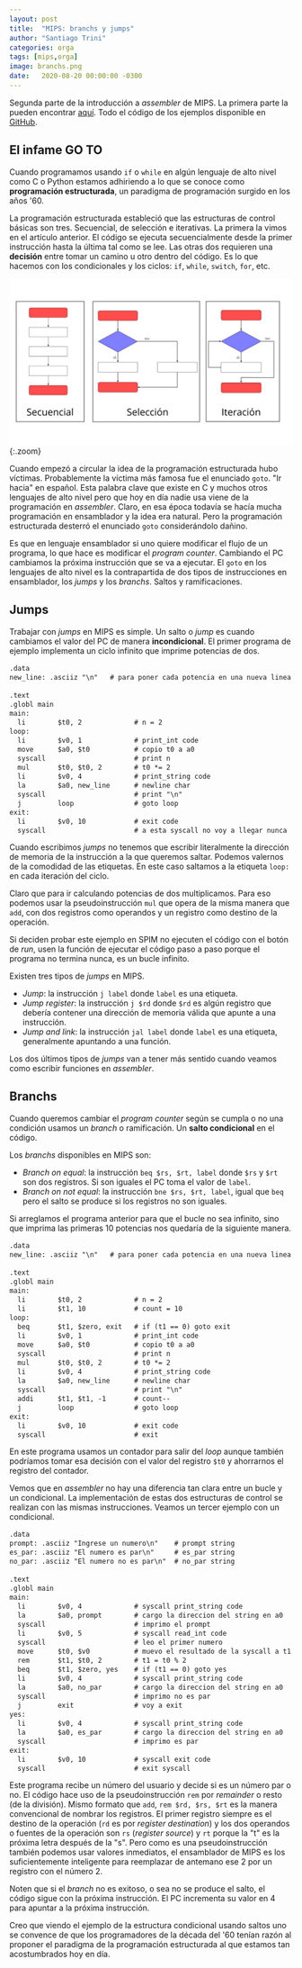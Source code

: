 ```yaml
---
layout: post
title:  "MIPS: branchs y jumps"
author: "Santiago Trini"
categories: orga
tags: [mips,orga]
image: branchs.png
date:   2020-08-20 00:00:00 -0300
---
```


Segunda parte de la introducción a _assembler_ de MIPS. La primera parte la pueden encontrar [aquí](https://la35.net/orga/mips-intro.html). Todo el código de los ejemplos disponible en [GitHub](https://github.com/santiagotrini/mips-branchs).

## El infame GO TO

Cuando programamos usando `if` o `while` en algún lenguaje de alto nivel como C o Python estamos adhiriendo a lo que se conoce como **programación estructurada**, un paradigma de programación surgido en los años '60.

La programación estructurada estableció que las estructuras de control básicas son tres. Secuencial, de selección e iterativas. La primera la vimos en el artículo anterior. El código se ejecuta secuencialmente desde la primer instrucción hasta la última tal como se lee. Las otras dos requieren una **decisión** entre tomar un camino u otro dentro del código. Es lo que hacemos con los condicionales y los ciclos: `if`, `while`, `switch`, `for`, etc.

![estructuras](../assets/img/mips-branchs/structured-control.png){:.zoom}

Cuando empezó a circular la idea de la programación estructurada hubo víctimas. Probablemente la víctima más famosa fue el enunciado `goto`. "Ir hacia" en español. Esta palabra clave que existe en C y muchos otros lenguajes de alto nivel pero que hoy en día nadie usa viene de la programación en _assembler_. Claro, en esa época todavía se hacía mucha programación en ensamblador y la idea era natural. Pero la programación estructurada desterró el enunciado `goto` considerándolo dañino.

Es que en lenguaje ensamblador si uno quiere modificar el flujo de un programa, lo que hace es modificar el _program counter_. Cambiando el PC cambiamos la próxima instrucción que se va a ejecutar. El `goto` en los lenguajes de alto nivel es la contrapartida de dos tipos de instrucciones en ensamblador, los _jumps_ y los _branchs_. Saltos y ramificaciones.

## Jumps

Trabajar con _jumps_ en MIPS es simple. Un salto o _jump_ es cuando cambiamos el valor del PC de manera **incondicional**. El primer programa de ejemplo implementa un ciclo infinito que imprime potencias de dos.

```
.data
new_line: .asciiz "\n"   # para poner cada potencia en una nueva linea

.text
.globl main
main:
  li        $t0, 2             # n = 2
loop:
  li        $v0, 1             # print_int code
  move      $a0, $t0           # copio t0 a a0
  syscall                      # print n
  mul       $t0, $t0, 2        # t0 *= 2
  li        $v0, 4             # print_string code
  la        $a0, new_line      # newline char
  syscall                      # print "\n"
  j         loop               # goto loop
exit:
  li        $v0, 10            # exit code
  syscall                      # a esta syscall no voy a llegar nunca
```

Cuando escribimos _jumps_ no tenemos que escribir literalmente la dirección de memoria de la instrucción a la que queremos saltar. Podemos valernos de la comodidad de las etiquetas. En este caso saltamos a la etiqueta `loop:` en cada iteración del ciclo.

Claro que para ir calculando potencias de dos multiplicamos. Para eso podemos usar la pseudoinstrucción `mul` que opera de la misma manera que `add`, con dos registros como operandos y un registro como destino de la operación.

Si deciden probar este ejemplo en SPIM no ejecuten el código con el botón de _run_, usen la función de ejecutar el código paso a paso porque el programa no termina nunca, es un bucle infinito.

Existen tres tipos de _jumps_ en MIPS.

- _Jump_: la instrucción `j label` donde `label` es una etiqueta.
- _Jump register_: la instrucción `j $rd` donde `$rd` es algún registro que debería contener una dirección de memoria válida que apunte a una instrucción.
- _Jump and link_: la instrucción `jal label` donde `label` es una etiqueta, generalmente apuntando a una función.

Los dos últimos tipos de _jumps_ van a tener más sentido cuando veamos como escribir funciones en _assembler_.   

## Branchs

Cuando queremos cambiar el _program counter_ según se cumpla o no una condición usamos un _branch_ o ramificación. Un **salto condicional** en el código.

Los _branchs_ disponibles en MIPS son:

- _Branch on equal_: la instrucción `beq $rs, $rt, label` donde `$rs` y `$rt` son dos registros. Si son iguales el PC toma el valor de `label`.
- _Branch on not equal_: la instrucción `bne $rs, $rt, label`, igual que `beq` pero el salto se produce si los registros no son iguales.

Si arreglamos el programa anterior para que el bucle no sea infinito, sino que imprima las primeras 10 potencias nos quedaría de la siguiente manera.

```
.data
new_line: .asciiz "\n"   # para poner cada potencia en una nueva linea

.text
.globl main
main:
  li        $t0, 2             # n = 2
  li        $t1, 10            # count = 10
loop:
  beq       $t1, $zero, exit   # if (t1 == 0) goto exit
  li        $v0, 1             # print_int code
  move      $a0, $t0           # copio t0 a a0
  syscall                      # print n
  mul       $t0, $t0, 2        # t0 *= 2
  li        $v0, 4             # print_string code
  la        $a0, new_line      # newline char
  syscall                      # print "\n"
  addi      $t1, $t1, -1       # count--
  j         loop               # goto loop
exit:
  li        $v0, 10            # exit code
  syscall                      # exit
```

En este programa usamos un contador para salir del _loop_ aunque también podríamos tomar esa decisión con el valor del registro `$t0` y ahorrarnos el registro del contador.

Vemos que en _assembler_ no hay una diferencia tan clara entre un bucle y un condicional. La implementación de estas dos estructuras de control se realizan con las mismas instrucciones. Veamos un tercer ejemplo con un condicional.

```
.data
prompt: .asciiz "Ingrese un numero\n"    # prompt string
es_par: .asciiz "El numero es par\n"     # es_par string
no_par: .asciiz "El numero no es par\n"  # no_par string

.text
.globl main
main:
  li        $v0, 4             # syscall print_string code
  la        $a0, prompt        # cargo la direccion del string en a0
  syscall                      # imprimo el prompt
  li        $v0, 5             # syscall read_int code
  syscall                      # leo el primer numero
  move      $t0, $v0           # muevo el resultado de la syscall a t1
  rem       $t1, $t0, 2        # t1 = t0 % 2
  beq       $t1, $zero, yes    # if (t1 == 0) goto yes
  li        $v0, 4             # syscall print_string code
  la        $a0, no_par        # cargo la direccion del string en a0
  syscall                      # imprimo no es par
  j         exit               # voy a exit
yes:
  li        $v0, 4             # syscall print_string code
  la        $a0, es_par        # cargo la direccion del string en a0
  syscall                      # imprimo es par
exit:
  li        $v0, 10            # syscall exit code
  syscall                      # exit syscall
```

Este programa recibe un número del usuario y decide si es un número par o no. El código hace uso de la pseudoinstrucción `rem` por _remainder_ o resto (de la división). Mismo formato que `add`, `rem $rd, $rs, $rt` es la manera convencional de nombrar los registros. El primer registro siempre es el destino de la operación (`rd` es por _register destination_) y los dos operandos o fuentes de la operación son `rs` (_register source_) y `rt` porque la "t" es la próxima letra después de la "s". Pero como es una pseudoinstrucción también podemos usar valores inmediatos, el ensamblador de MIPS es los suficientemente inteligente para reemplazar de antemano ese 2 por un registro con el número 2.

Noten que si el _branch_ no es exitoso, o sea no se produce el salto, el código sigue con la próxima instrucción. El PC incrementa su valor en 4 para apuntar a la próxima instrucción.

Creo que viendo el ejemplo de la estructura condicional usando saltos uno se convence de que los programadores de la década del '60 tenían razón al proponer el paradigma de la programación estructurada al que estamos tan acostumbrados hoy en día.
